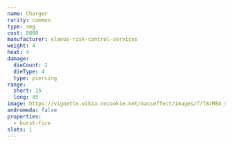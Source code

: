 ```yaml
---
name: Charger
rarity: common
type: smg
cost: 8000
manufacturer: elanus-risk-control-services
weight: 4
heat: 4
damage:
  dieCount: 2
  dieType: 4
  type: piercing
range:
  short: 15
  long: 45
image: https://vignette.wikia.nocookie.net/masseffect/images/f/f8/MEA_Charger_MP.png/revision/latest?cb=20180528214708
andromeda: false
properties:
  - burst-fire
slots: 1
---
```


